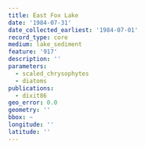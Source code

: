 ```yaml
---
title: East Fox Lake
date: '1984-07-31'
date_collected_earliest: '1984-07-01'
record_type: core
medium: lake_sediment
feature: '917'
description: ''
parameters:
  - scaled_chrysophytes
  - diatoms
publications:
  - dixit86
geo_error: 0.0
geometry: ''
bbox: ~
longitude: ''
latitude: ''
---
```

